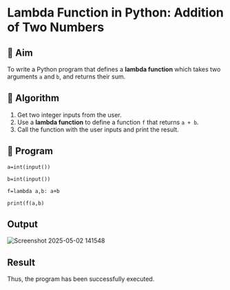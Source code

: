 # Lambda Function in Python: Addition of Two Numbers

## 🎯 Aim
To write a Python program that defines a **lambda function** which takes two arguments `a` and `b`, and returns their sum.

## 🧠 Algorithm
1. Get two integer inputs from the user.
2. Use a **lambda function** to define a function `f` that returns `a + b`.
3. Call the function with the user inputs and print the result.

## 🧾 Program
```
a=int(input()) 

b=int(input()) 

f=lambda a,b: a+b 

print(f(a,b)

```



## Output
![Screenshot 2025-05-02 141548](https://github.com/user-attachments/assets/54688436-2a4c-4921-96da-58faa3b339ad)
## Result
Thus, the program has been successfully executed. 
